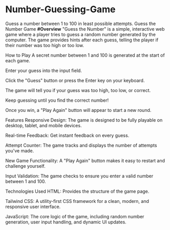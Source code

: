 # Number-Guessing-Game
Guess a  number between 1 to 100 in least possible attempts.
Guess the Number Game
**#Overview**
"Guess the Number" is a simple, interactive web game where a player tries to guess a random number generated by the computer. The game provides hints after each guess, telling the player if their number was too high or too low.

How to Play
A secret number between 1 and 100 is generated at the start of each game.

Enter your guess into the input field.

Click the "Guess" button or press the Enter key on your keyboard.

The game will tell you if your guess was too high, too low, or correct.

Keep guessing until you find the correct number!

Once you win, a "Play Again" button will appear to start a new round.

Features
Responsive Design: The game is designed to be fully playable on desktop, tablet, and mobile devices.

Real-time Feedback: Get instant feedback on every guess.

Attempt Counter: The game tracks and displays the number of attempts you've made.

New Game Functionality: A "Play Again" button makes it easy to restart and challenge yourself.

Input Validation: The game checks to ensure you enter a valid number between 1 and 100.

Technologies Used
HTML: Provides the structure of the game page.

Tailwind CSS: A utility-first CSS framework for a clean, modern, and responsive user interface.

JavaScript: The core logic of the game, including random number generation, user input handling, and dynamic UI updates.
